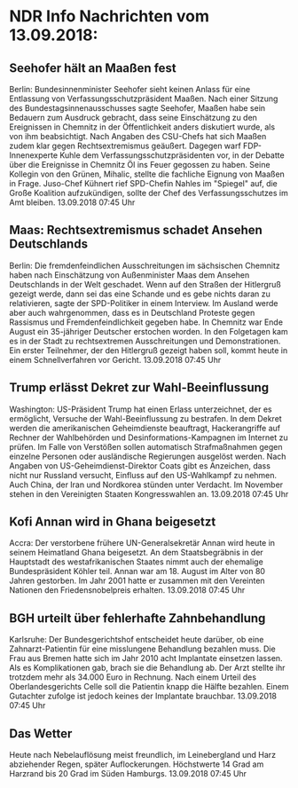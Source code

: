 # NDR Info Nachrichten vom 13.09.2018:


## Seehofer hält an Maaßen fest
Berlin: Bundesinnenminister Seehofer sieht keinen Anlass für eine Entlassung von Verfassungsschutzpräsident Maaßen. Nach einer Sitzung des Bundestagsinnenausschusses sagte Seehofer, Maaßen habe sein Bedauern zum Ausdruck gebracht, dass seine Einschätzung zu den Ereignissen in Chemnitz in der Öffentlichkeit anders diskutiert wurde, als von ihm beabsichtigt. Nach Angaben des CSU-Chefs hat sich Maaßen zudem klar gegen Rechtsextremismus geäußert. Dagegen warf FDP-Innenexperte Kuhle dem Verfassungsschutzpräsidenten vor, in der Debatte über die Ereignisse in Chemnitz Öl ins Feuer gegossen zu haben. Seine Kollegin von den Grünen, Mihalic, stellte die fachliche Eignung von Maaßen in Frage. Juso-Chef Kühnert rief SPD-Chefin Nahles im "Spiegel" auf, die Große Koalition aufzukündigen, sollte der Chef des Verfassungsschutzes im Amt bleiben. 13.09.2018 07:45 Uhr 

## Maas: Rechtsextremismus schadet Ansehen Deutschlands
Berlin: Die fremdenfeindlichen Ausschreitungen im sächsischen Chemnitz haben nach Einschätzung von Außenminister Maas dem Ansehen Deutschlands in der Welt geschadet. Wenn auf den Straßen der Hitlergruß gezeigt werde, dann sei das eine Schande und es gebe nichts daran zu relativieren, sagte der SPD-Politiker in einem Interview. Im Ausland werde aber auch wahrgenommen, dass es in Deutschland Proteste gegen Rassismus und Fremdenfeindlichkeit gegeben habe. In Chemnitz war Ende August ein 35-jähriger Deutscher erstochen worden. In den Folgetagen kam es in der Stadt zu rechtsextremen Ausschreitungen und Demonstrationen. Ein erster Teilnehmer, der den Hitlergruß gezeigt haben soll, kommt heute in einem Schnellverfahren vor Gericht. 13.09.2018 07:45 Uhr 

## Trump erlässt Dekret zur Wahl-Beeinflussung
Washington: US-Präsident Trump hat einen Erlass unterzeichnet, der es ermöglicht, Versuche der Wahl-Beeinflussung zu bestrafen. In dem Dekret werden die amerikanischen Geheimdienste beauftragt, Hackerangriffe auf Rechner der Wahlbehörden und Desinformations-Kampagnen im Internet zu prüfen. Im Falle von Verstößen sollen automatisch Strafmaßnahmen gegen einzelne Personen oder ausländische Regierungen ausgelöst werden. Nach Angaben von US-Geheimdienst-Direktor Coats gibt es Anzeichen, dass nicht nur Russland versucht, Einfluss auf den US-Wahlkampf zu nehmen. Auch China, der Iran und Nordkorea stünden unter Verdacht. Im November stehen in den Vereinigten Staaten Kongresswahlen an. 13.09.2018 07:45 Uhr 

## Kofi Annan wird in Ghana beigesetzt
Accra: Der verstorbene frühere UN-Generalsekretär Annan wird heute in seinem Heimatland Ghana beigesetzt. An dem Staatsbegräbnis in der Hauptstadt des westafrikanischen Staates nimmt auch der ehemalige Bundespräsident Köhler teil. Annan war am 18. August im Alter von 80 Jahren gestorben. Im Jahr 2001 hatte er zusammen mit den Vereinten Nationen den Friedensnobelpreis erhalten. 13.09.2018 07:45 Uhr 

## BGH urteilt über fehlerhafte Zahnbehandlung
Karlsruhe: Der Bundesgerichtshof entscheidet heute darüber, ob eine Zahnarzt-Patientin für eine misslungene Behandlung bezahlen muss. Die Frau aus Bremen hatte sich im Jahr 2010 acht Implantate einsetzen lassen. Als es Komplikationen gab, brach sie die Behandlung ab. Der Arzt stellte ihr trotzdem mehr als 34.000 Euro in Rechnung. Nach einem Urteil des Oberlandesgerichts Celle soll die Patientin knapp die Hälfte bezahlen. Einem Gutachter zufolge ist jedoch keines der Implantate brauchbar. 13.09.2018 07:45 Uhr 

## Das Wetter
Heute nach Nebelauflösung meist freundlich, im Leinebergland und Harz abziehender Regen, später Auflockerungen. Höchstwerte 14 Grad am Harzrand bis 20 Grad im Süden Hamburgs. 13.09.2018 07:45 Uhr 
